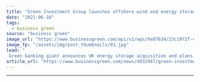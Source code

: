 ```yaml
---
title: "Green Investment Group launches offshore wind and energy storage push"
date: "2021-06-16"
tags: 
  - business green
source: "business green"
image_url: "https://www.businessgreen.com/api/v1/wps/9a97634/23c1972f-e192-4915-b07b-3ed216b9a10d/3/rhyl-flats-offshore-wind-farm-185x114.jpg"
image_fp: "/assets/img/post_thumbnails/81.jpg"
lead: "
 Green banking giant announces UK energy storage acquisition and plans for Scottish offshore wind bid ..."
article_url: "https://www.businessgreen.com/news/4032947/green-investment-group-launches-offshore-wind-energy-storage-push"
---
```


---
